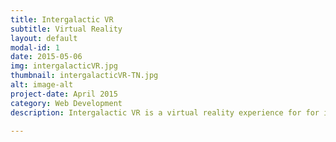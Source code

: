 ```yaml
---
title: Intergalactic VR
subtitle: Virtual Reality
layout: default
modal-id: 1
date: 2015-05-06
img: intergalacticVR.jpg
thumbnail: intergalacticVR-TN.jpg
alt: image-alt
project-date: April 2015
category: Web Development
description: Intergalactic VR is a virtual reality experience for for iOS/Android and Google Cardboard. The experience takes you on a virtual reality tour of a facility with a car garage, and into space displaying an audio visualizer completely created with 3D objects.Intergalactic VR was engineered in JavaScript with Three.js, WebGL, and Web Audio API.

---
```

